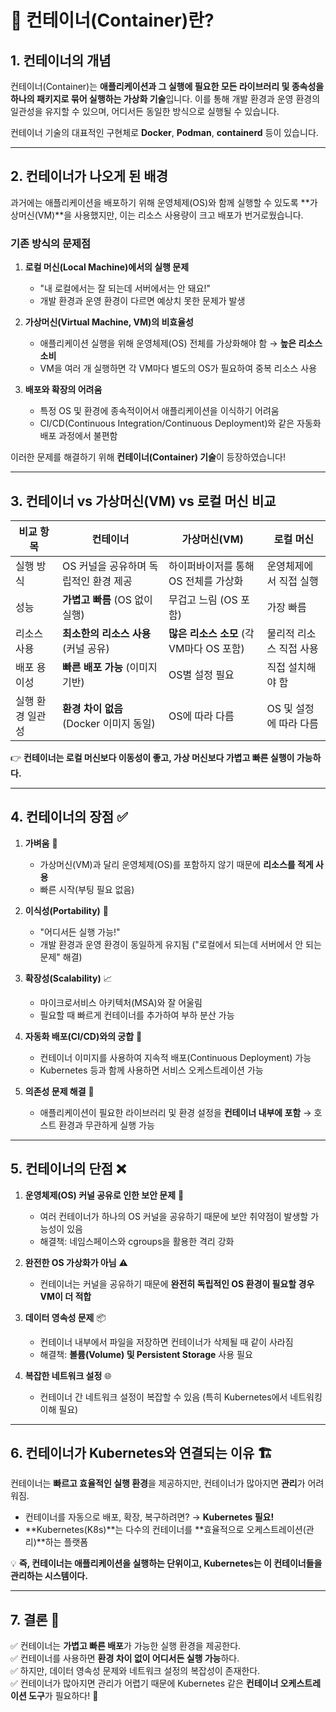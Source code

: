 # 🐳 컨테이너(Container)란?

## 1. 컨테이너의 개념
컨테이너(Container)는 **애플리케이션과 그 실행에 필요한 모든 라이브러리 및 종속성을 하나의 패키지로 묶어 실행하는 가상화 기술**입니다. 이를 통해 개발 환경과 운영 환경의 일관성을 유지할 수 있으며, 어디서든 동일한 방식으로 실행될 수 있습니다.

컨테이너 기술의 대표적인 구현체로 **Docker**, **Podman**, **containerd** 등이 있습니다.

---

## 2. 컨테이너가 나오게 된 배경
과거에는 애플리케이션을 배포하기 위해 운영체제(OS)와 함께 실행할 수 있도록 **가상머신(VM)**을 사용했지만, 이는 리소스 사용량이 크고 배포가 번거로웠습니다.

### 기존 방식의 문제점
1. **로컬 머신(Local Machine)에서의 실행 문제**  
   - "내 로컬에서는 잘 되는데 서버에서는 안 돼요!"
   - 개발 환경과 운영 환경이 다르면 예상치 못한 문제가 발생

2. **가상머신(Virtual Machine, VM)의 비효율성**  
   - 애플리케이션 실행을 위해 운영체제(OS) 전체를 가상화해야 함 → **높은 리소스 소비**
   - VM을 여러 개 실행하면 각 VM마다 별도의 OS가 필요하여 중복 리소스 사용

3. **배포와 확장의 어려움**  
   - 특정 OS 및 환경에 종속적이어서 애플리케이션을 이식하기 어려움
   - CI/CD(Continuous Integration/Continuous Deployment)와 같은 자동화 배포 과정에서 불편함

이러한 문제를 해결하기 위해 **컨테이너(Container) 기술**이 등장하였습니다!

---

## 3. 컨테이너 vs 가상머신(VM) vs 로컬 머신 비교

| 비교 항목 | 컨테이너 | 가상머신(VM) | 로컬 머신 |
|-----------|----------|--------------|------------|
| 실행 방식 | OS 커널을 공유하며 독립적인 환경 제공 | 하이퍼바이저를 통해 OS 전체를 가상화 | 운영체제에서 직접 실행 |
| 성능 | **가볍고 빠름** (OS 없이 실행) | 무겁고 느림 (OS 포함) | 가장 빠름 |
| 리소스 사용 | **최소한의 리소스 사용** (커널 공유) | **많은 리소스 소모** (각 VM마다 OS 포함) | 물리적 리소스 직접 사용 |
| 배포 용이성 | **빠른 배포 가능** (이미지 기반) | OS별 설정 필요 | 직접 설치해야 함 |
| 실행 환경 일관성 | **환경 차이 없음** (Docker 이미지 동일) | OS에 따라 다름 | OS 및 설정에 따라 다름 |

👉 **컨테이너는 로컬 머신보다 이동성이 좋고, 가상 머신보다 가볍고 빠른 실행이 가능하다.**

---

## 4. 컨테이너의 장점 ✅

1. **가벼움** 🔹  
   - 가상머신(VM)과 달리 운영체제(OS)를 포함하지 않기 때문에 **리소스를 적게 사용**
   - 빠른 시작(부팅 필요 없음)

2. **이식성(Portability)** 🚢  
   - "어디서든 실행 가능!"
   - 개발 환경과 운영 환경이 동일하게 유지됨 ("로컬에서 되는데 서버에서 안 되는 문제" 해결)

3. **확장성(Scalability)** 📈  
   - 마이크로서비스 아키텍처(MSA)와 잘 어울림
   - 필요할 때 빠르게 컨테이너를 추가하여 부하 분산 가능

4. **자동화 배포(CI/CD)와의 궁합** 🤖  
   - 컨테이너 이미지를 사용하여 지속적 배포(Continuous Deployment) 가능
   - Kubernetes 등과 함께 사용하면 서비스 오케스트레이션 가능

5. **의존성 문제 해결** 🔄  
   - 애플리케이션이 필요한 라이브러리 및 환경 설정을 **컨테이너 내부에 포함** → 호스트 환경과 무관하게 실행 가능

---

## 5. 컨테이너의 단점 ❌

1. **운영체제(OS) 커널 공유로 인한 보안 문제** 🔐  
   - 여러 컨테이너가 하나의 OS 커널을 공유하기 때문에 보안 취약점이 발생할 가능성이 있음
   - 해결책: 네임스페이스와 cgroups을 활용한 격리 강화

2. **완전한 OS 가상화가 아님** ⚠️  
   - 컨테이너는 커널을 공유하기 때문에 **완전히 독립적인 OS 환경이 필요할 경우 VM이 더 적합**

3. **데이터 영속성 문제** 📦  
   - 컨테이너 내부에서 파일을 저장하면 컨테이너가 삭제될 때 같이 사라짐
   - 해결책: **볼륨(Volume) 및 Persistent Storage** 사용 필요

4. **복잡한 네트워크 설정** 🌐  
   - 컨테이너 간 네트워크 설정이 복잡할 수 있음 (특히 Kubernetes에서 네트워킹 이해 필요)

---

## 6. 컨테이너가 Kubernetes와 연결되는 이유 🏗️
컨테이너는 **빠르고 효율적인 실행 환경**을 제공하지만, 컨테이너가 많아지면 **관리**가 어려워짐.
- 컨테이너를 자동으로 배포, 확장, 복구하려면? → **Kubernetes 필요!**
- **Kubernetes(K8s)**는 다수의 컨테이너를 **효율적으로 오케스트레이션(관리)**하는 플랫폼

💡 **즉, 컨테이너는 애플리케이션을 실행하는 단위이고, Kubernetes는 이 컨테이너들을 관리하는 시스템이다.**

---

## 7. 결론 🎯
✅ 컨테이너는 **가볍고 빠른 배포**가 가능한 실행 환경을 제공한다.  
✅ 컨테이너를 사용하면 **환경 차이 없이 어디서든 실행 가능**하다.  
✅ 하지만, 데이터 영속성 문제와 네트워크 설정의 복잡성이 존재한다.  
✅ 컨테이너가 많아지면 관리가 어렵기 때문에 Kubernetes 같은 **컨테이너 오케스트레이션 도구**가 필요하다! 🚀

